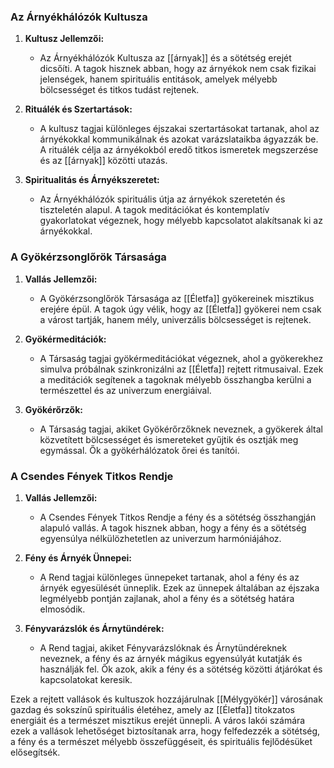 ### Az Árnyékhálózók Kultusza

1. **Kultusz Jellemzői:**
    
    - Az Árnyékhálózók Kultusza az [[árnyak]] és a sötétség erejét dicsőíti. A tagok hisznek abban, hogy az árnyékok nem csak fizikai jelenségek, hanem spirituális entitások, amelyek mélyebb bölcsességet és titkos tudást rejtenek.
2. **Rituálék és Szertartások:**
    
    - A kultusz tagjai különleges éjszakai szertartásokat tartanak, ahol az árnyékokkal kommunikálnak és azokat varázslataikba ágyazzák be. A rituálék célja az árnyékokból eredő titkos ismeretek megszerzése és az [[árnyak]] közötti utazás.
3. **Spiritualitás és Árnyékszeretet:**
    
    - Az Árnyékhálózók spirituális útja az árnyékok szeretetén és tiszteletén alapul. A tagok meditációkat és kontemplatív gyakorlatokat végeznek, hogy mélyebb kapcsolatot alakítsanak ki az árnyékokkal.

### A Gyökérzsonglőrök Társasága

1. **Vallás Jellemzői:**
    
    - A Gyökérzsonglőrök Társasága az [[Életfa]] gyökereinek misztikus erejére épül. A tagok úgy vélik, hogy az [[Életfa]] gyökerei nem csak a várost tartják, hanem mély, univerzális bölcsességet is rejtenek.
2. **Gyökérmeditációk:**
    
    - A Társaság tagjai gyökérmeditációkat végeznek, ahol a gyökerekhez simulva próbálnak szinkronizálni az [[Életfa]] rejtett ritmusaival. Ezek a meditációk segítenek a tagoknak mélyebb összhangba kerülni a természettel és az univerzum energiáival.
3. **Gyökérőrzők:**
    
    - A Társaság tagjai, akiket Gyökérőrzőknek neveznek, a gyökerek által közvetített bölcsességet és ismereteket gyűjtik és osztják meg egymással. Ők a gyökérhálózatok őrei és tanítói.

### A Csendes Fények Titkos Rendje

1. **Vallás Jellemzői:**
    
    - A Csendes Fények Titkos Rendje a fény és a sötétség összhangján alapuló vallás. A tagok hisznek abban, hogy a fény és a sötétség egyensúlya nélkülözhetetlen az univerzum harmóniájához.
2. **Fény és Árnyék Ünnepei:**
    
    - A Rend tagjai különleges ünnepeket tartanak, ahol a fény és az árnyék egyesülését ünneplik. Ezek az ünnepek általában az éjszaka legmélyebb pontján zajlanak, ahol a fény és a sötétség határa elmosódik.
3. **Fényvarázslók és Árnytündérek:**
    
    - A Rend tagjai, akiket Fényvarázslóknak és Árnytündéreknek neveznek, a fény és az árnyék mágikus egyensúlyát kutatják és használják fel. Ők azok, akik a fény és a sötétség közötti átjárókat és kapcsolatokat keresik.

Ezek a rejtett vallások és kultuszok hozzájárulnak [[Mélygyökér]] városának gazdag és sokszínű spirituális életéhez, amely az [[Életfa]] titokzatos energiáit és a természet misztikus erejét ünnepli. A város lakói számára ezek a vallások lehetőséget biztosítanak arra, hogy felfedezzék a sötétség, a fény és a természet mélyebb összefüggéseit, és spirituális fejlődésüket elősegítsék.